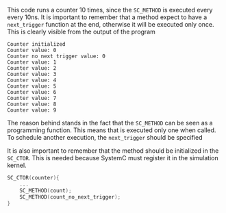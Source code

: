 This code runs a counter 10 times, since the `SC_METHOD` is executed every every 10ns.
It is important to remember that a method expect to have a `next_trigger` function at the end, otherwise it will be executed only once. This is clearly visible from the output of the program

```
Counter initialized
Counter value: 0
Counter no next trigger value: 0
Counter value: 1
Counter value: 2
Counter value: 3
Counter value: 4
Counter value: 5
Counter value: 6
Counter value: 7
Counter value: 8
Counter value: 9
```
The reason behind stands in the fact that the `SC_METHOD` can be seen as a programming function. This means that is executed only one when called. To schedule another execution, the `next_trigger` should be specified

It is also important to remember that the method should be initialized in the `SC_CTOR`. This is needed because SystemC must register it in the simulation kernel.

```cpp
SC_CTOR(counter){
    ...
    SC_METHOD(count);
    SC_METHOD(count_no_next_trigger);
}
```
